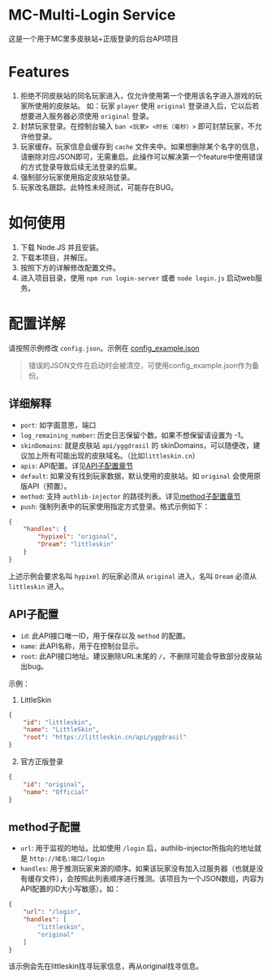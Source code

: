 # MC-Multi-Login Service
这是一个用于MC里多皮肤站+正版登录的后台API项目

# Features
1. 拒绝不同皮肤站的同名玩家进入，仅允许使用第一个使用该名字进入游戏的玩家所使用的皮肤站。
   如：玩家 `player` 使用 `original` 登录进入后，它以后若想要进入服务器必须使用 `original` 登录。
2. 封禁玩家登录。在控制台输入 `ban <玩家> <时长（毫秒）>` 即可封禁玩家，不允许他登录。
3. 玩家缓存。玩家信息会缓存到 `cache` 文件夹中。如果想删除某个名字的信息，请删除对应JSON即可，无需重启。此操作可以解决第一个feature中使用错误的方式登录导致后续无法登录的后果。
4. 强制部分玩家使用指定皮肤站登录。
5. 玩家改名跟踪。此特性未经测试，可能存在BUG。
 
# 如何使用
1. 下载 Node.JS 并且安装。
2. 下载本项目，并解压。
3. 按照下方的详解修改配置文件。
4. 进入项目目录，使用 `npm run login-server` 或者 `node login.js` 启动web服务。

# 配置详解
请按照示例修改 `config.json`。示例在 [config_example.json](./config_example.json)
> 错误的JSON文件在启动时会被清空，可使用config_example.json作为备份。

## 详细解释
- `port`: 如字面意思，端口
- `log_remaining_number`: 历史日志保留个数。如果不想保留请设置为 -1。
-  `skinDomains`: 就是皮肤站 `api/yggdrasil` 的 skinDomains，可以随便改，建议加上所有可能出现的皮肤域名。（比如`littleskin.cn`）
- `apis`: API配置。详见[API子配置章节](#API子配置)
- `default`: 如果没有找到玩家数据，默认使用的皮肤站。如 `original` 会使用原版API（预置）。
- `method`: 支持 `authlib-injector` 的路径列表。详见[method子配置章节](#method子配置)
- `push`: 强制列表中的玩家使用指定方式登录。格式示例如下：
```json
{
    "handles": {
        "hypixel": "original",
        "Dream": "littleskin"
    }
}
```
上述示例会要求名叫 `hypixel` 的玩家必须从 `original` 进入，名叫 `Dream` 必须从 `littleskin` 进入。
  
## API子配置
- `id`: 此API接口唯一ID，用于保存以及 `method` 的配置。
- `name`: 此API名称，用于在控制台显示。
- `root`: 此API接口地址。建议删除URL末尾的 `/`，不删除可能会导致部分皮肤站出bug。

示例：
1. LittleSkin
```json
{
    "id": "littleskin",
    "name": "LittleSkin",
    "root": "https://littleskin.cn/api/yggdrasil"
}
```
2. 官方正版登录
```json
{
    "id": "original",
    "name": "Official"
}
```

## method子配置
- `url`: 用于监视的地址。比如使用 `/login` 后，authlib-injector所指向的地址就是 `http://域名:端口/login`
- `handles`: 用于推测玩家来源的顺序。如果该玩家没有加入过服务器（也就是没有缓存文件），会按照此列表顺序进行推测。该项目为一个JSON数组，内容为API配置的ID大小写敏感）。如：
```json
{
    "url": "/login",
    "handles": [
        "littleskin",
        "original"
    ]
}
```
该示例会先在littleskin找寻玩家信息，再从original找寻信息。
